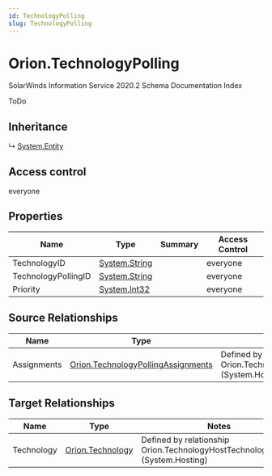```yaml
---
id: TechnologyPolling
slug: TechnologyPolling
---
```


# Orion.TechnologyPolling

SolarWinds Information Service 2020.2 Schema Documentation Index

ToDo

## Inheritance

↳ [System.Entity](./../System/Entity)

## Access control

everyone

## Properties

| Name | Type | Summary | Access Control |
| ------ | ------ | ------ | ------ |
| TechnologyID | [System.String](https://docs.microsoft.com/en-us/dotnet/api/system.string) |  | everyone |
| TechnologyPollingID | [System.String](https://docs.microsoft.com/en-us/dotnet/api/system.string) |  | everyone |
| Priority | [System.Int32](https://docs.microsoft.com/en-us/dotnet/api/system.int32) |  | everyone |

## Source Relationships

| Name | Type | Notes |
| ------ | ------ | ------ |
| Assignments | [Orion.TechnologyPollingAssignments](./../Orion/TechnologyPollingAssignments) | Defined by relationship Orion.TechnologyPollingHostTechnologyPollingAssignments (System.Hosting) |

## Target Relationships

| Name | Type | Notes |
| ------ | ------ | ------ |
| Technology | [Orion.Technology](./../Orion/Technology) | Defined by relationship Orion.TechnologyHostTechnologyPolling (System.Hosting) |

